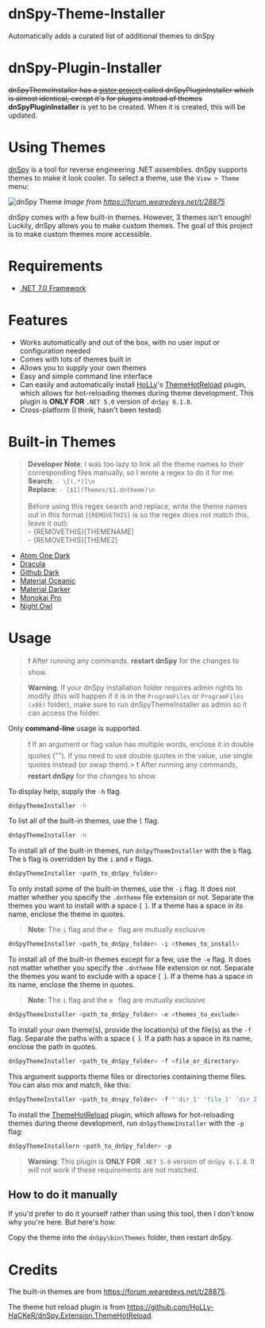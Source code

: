 # dnSpy-Theme-Installer

Automatically adds a curated list of additional themes to dnSpy

# dnSpy-Plugin-Installer

~~dnSpyThemeInstaller has a [sister project](link) called dnSpyPluginInstaller which is almost identical, except it's for plugins instead of themes~~
**dnSpyPluginInstaller** is yet to be created. When it is created, this will be updated.

# Using Themes

[dnSpy](https://github.com/dnSpy/dnSpy) is a tool for reverse engineering .NET assemblies. dnSpy supports themes to make it look cooler. To select a theme, use the `View > Theme` menu:

![dnSpy Theme](https://cdn.discordapp.com/attachments/861748086724362260/1020453455975940126/unknown.png)
*Image from https://forum.wearedevs.net/t/28875*

dnSpy comes with a few built-in themes. However, 3 themes isn't enough! Luckily, dnSpy allows you to make custom themes. The goal of this project is to make custom themes more accessible.

# Requirements

- [.NET 7.0 Framework](https://dotnet.microsoft.com/en-us/download/dotnet/7.0)

# Features

- Works automatically and out of the box, with no user input or configuration needed
- Comes with lots of themes built in
- Allows you to supply your own themes
- Easy and simple command line interface
- Can easily and automatically
  install [HoLLy](https://github.com/holly-hacker)'s [ThemeHotReload](https://github.com/HoLLy-HaCKeR/dnSpy.Extension.ThemeHotReload)
  plugin, which allows for
  hot-reloading themes during theme development. This plugin is **ONLY FOR** `.NET 5.0` version of `dnSpy 6.1.8`.
- Cross-platform (I think, hasn't been tested)

# Built-in Themes

> **Developer Note**: I was too lazy to link all the theme names to their corresponding files manually, so I wrote a regex to do it for me. <br> **Search**: `- \[(.*)]\n` <br> **Replace**: `- [$1](Themes/$1.dntheme)\n` 
> <br> <br> Before using this regex search and replace, write the theme names out in this format (`{REMOVETHIS}` is so the regex does not match *this*, leave it out): <br> - {REMOVETHIS}[THEMENAME] <br> - {REMOVETHIS}[THEME2]


- [Atom One Dark](Themes/Atom_One_Dark.dntheme)
- [Dracula](Themes/Dracula.dntheme)
- [Github Dark](Themes/Github_Dark.dntheme)
- [Material Oceanic](Themes/Material_Oceanic.dntheme)
- [Material Darker](Themes/Material_Darker.dntheme)
- [Monokai Pro](Themes/Monokai_Pro.dntheme)
- [Night Owl](Themes/Night_Owl.dntheme)

# Usage

> :exclamation: After running any commands, **restart dnSpy**  for the changes to show.

> **Warning**: If your dnSpy installation folder requires admin rights to modify (this will happen if it is in the `ProgramFiles` or `ProgramFiles (x86)` folder), make sure to run dnSpyThemeInstaller as admin so it can access the folder.

Only **command-line** usage is supported.

> :exclamation: If an argument or flag value has multiple words, enclose it in double quotes (""). If you need to use double quotes in the value, use single quotes instead (or swap them).> :exclamation: After running any commands, **restart dnSpy**  for the changes to show.

To display help, supply the `-h` flag.

```sh
dnSpyThemeInstaller -h
```

To list all of the built-in themes, use the `l` flag.

```sh
dnSpyThemeInstaller -h
```

To install all of the built-in themes, run `dnSpyThemeInstaller` with the `b` flag. The `b` flag is overridden by the `i` and `e` flags.

```sh
dnSpyThemeInstaller <path_to_dnSpy_folder>
```

To only install some of the built-in themes, use the `-i` flag. It does not matter whether you specify the `.dntheme` file extension or not. Separate the themes you want to install with a space (` `). If a theme has a space in its name, enclose the theme in quotes.
> **Note**: The `i` flag and the `e ` flag are mutually exclusive

```sh
dnSpyThemeInstaller <path_to_dnSpy_folder> -i <themes_to_install>
```

To install all of the built-in themes except for a few, use the `-e` flag. It does not matter whether you specify the `.dntheme` file extension or not. Separate the themes you want to exclude with a space (` `). If a theme has a space in its name, enclose the theme in quotes.
> **Note**: The `i` flag and the `e ` flag are mutually exclusive

```sh
dnSpyThemeInstaller <path_to_dnSpy_folder> -e <themes_to_exclude>
```

To install your own theme(s), provide the location(s) of the file(s) as the `-f` flag. Separate the paths with a space (` `). If a path has a space in its name, enclose the path in quotes.

```sh
dnSpyThemeInstaller <path_to_dnSpy_folder> -f <file_or_directory>
```

This argument supports theme files or directories containing theme files. You can also mix and match, like this:

```sh
dnSpyThemeInstaller <path_to_dnspy_folder> -f "'dir_1' 'file_1' 'dir_2' 'file_2'"
```

To install the [ThemeHotReload](https://github.com/HoLLy-HaCKeR/dnSpy.Extension.ThemeHotReload) plugin, which allows for hot-reloading themes during theme development, run `dnSpyThemeInstaller` with the `-p` flag:

```sh
dnSpyThemeInstallern <path_to_dnSpy_folder> -p
```

> **Warning**: This plugin is **ONLY FOR** `.NET 5.0` version of `dnSpy 6.1.8`. It will not work if these requirements are not matched.

## How to do it manually

If you'd prefer to do it yourself rather than using this tool, then I don't know why you're here. But here's how:

Copy the theme into the `dnSpy\bin\Themes` folder, then restart dnSpy.

# Credits

The built-in themes are from https://forum.wearedevs.net/t/28875.

The theme hot reload plugin is from https://github.com/HoLLy-HaCKeR/dnSpy.Extension.ThemeHotReload.